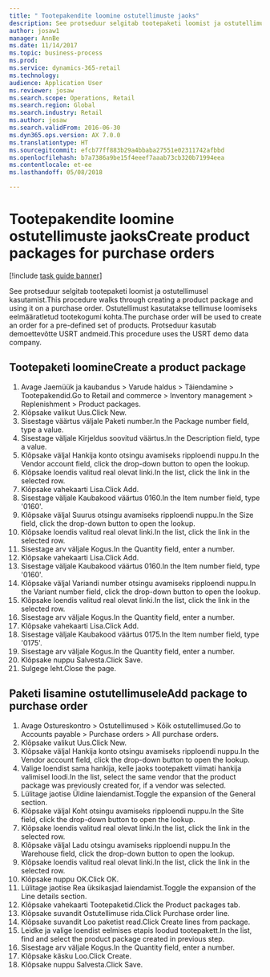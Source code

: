 ```yaml
--- 
title: " Tootepakendite loomine ostutellimuste jaoks"
description: See protseduur selgitab tootepaketi loomist ja ostutellimusel kasutamist.
author: josaw1
manager: AnnBe
ms.date: 11/14/2017
ms.topic: business-process
ms.prod: 
ms.service: dynamics-365-retail
ms.technology: 
audience: Application User
ms.reviewer: josaw
ms.search.scope: Operations, Retail
ms.search.region: Global
ms.search.industry: Retail
ms.author: josaw
ms.search.validFrom: 2016-06-30
ms.dyn365.ops.version: AX 7.0.0
ms.translationtype: HT
ms.sourcegitcommit: efcb77ff883b29a4bbaba27551e02311742afbbd
ms.openlocfilehash: b7a7386a9be15f4eeef7aaab73cb320b71994eea
ms.contentlocale: et-ee
ms.lasthandoff: 05/08/2018

---
```

# <a name="create-product-packages-for-purchase-orders"></a><span data-ttu-id="4ce2a-103"> Tootepakendite loomine ostutellimuste jaoks</span><span class="sxs-lookup"><span data-stu-id="4ce2a-103">Create product packages for purchase orders</span></span>

[!include [task guide banner](../includes/task-guide-banner.md)]

<span data-ttu-id="4ce2a-104">See protseduur selgitab tootepaketi loomist ja ostutellimusel kasutamist.</span><span class="sxs-lookup"><span data-stu-id="4ce2a-104">This procedure walks through creating a product package and using it on a purchase order.</span></span> <span data-ttu-id="4ce2a-105">Ostutellimust kasutatakse tellimuse loomiseks eelmääratletud tootekogumi kohta.</span><span class="sxs-lookup"><span data-stu-id="4ce2a-105">The purchase order will be used to create an order for a pre-defined set of products.</span></span> <span data-ttu-id="4ce2a-106">Protseduur kasutab demoettevõtte USRT andmeid.</span><span class="sxs-lookup"><span data-stu-id="4ce2a-106">This procedure uses the USRT demo data company.</span></span>


## <a name="create-a-product-package"></a><span data-ttu-id="4ce2a-107">Tootepaketi loomine</span><span class="sxs-lookup"><span data-stu-id="4ce2a-107">Create a product package</span></span>
1. <span data-ttu-id="4ce2a-108">Avage Jaemüük ja kaubandus > Varude haldus > Täiendamine > Tootepakendid.</span><span class="sxs-lookup"><span data-stu-id="4ce2a-108">Go to Retail and commerce > Inventory management > Replenishment > Product packages.</span></span>
2. <span data-ttu-id="4ce2a-109">Klõpsake valikut Uus.</span><span class="sxs-lookup"><span data-stu-id="4ce2a-109">Click New.</span></span>
3. <span data-ttu-id="4ce2a-110">Sisestage väärtus väljale Paketi number.</span><span class="sxs-lookup"><span data-stu-id="4ce2a-110">In the Package number field, type a value.</span></span>
4. <span data-ttu-id="4ce2a-111">Sisestage väljale Kirjeldus soovitud väärtus.</span><span class="sxs-lookup"><span data-stu-id="4ce2a-111">In the Description field, type a value.</span></span>
5. <span data-ttu-id="4ce2a-112">Klõpsake väljal Hankija konto otsingu avamiseks ripploendi nuppu.</span><span class="sxs-lookup"><span data-stu-id="4ce2a-112">In the Vendor account field, click the drop-down button to open the lookup.</span></span>
6. <span data-ttu-id="4ce2a-113">Klõpsake loendis valitud real olevat linki.</span><span class="sxs-lookup"><span data-stu-id="4ce2a-113">In the list, click the link in the selected row.</span></span>
7. <span data-ttu-id="4ce2a-114">Klõpsake vahekaarti Lisa.</span><span class="sxs-lookup"><span data-stu-id="4ce2a-114">Click Add.</span></span>
8. <span data-ttu-id="4ce2a-115">Sisestage väljale Kaubakood väärtus 0160.</span><span class="sxs-lookup"><span data-stu-id="4ce2a-115">In the Item number field, type '0160'.</span></span>
9. <span data-ttu-id="4ce2a-116">Klõpsake väljal Suurus otsingu avamiseks ripploendi nuppu.</span><span class="sxs-lookup"><span data-stu-id="4ce2a-116">In the Size field, click the drop-down button to open the lookup.</span></span>
10. <span data-ttu-id="4ce2a-117">Klõpsake loendis valitud real olevat linki.</span><span class="sxs-lookup"><span data-stu-id="4ce2a-117">In the list, click the link in the selected row.</span></span>
11. <span data-ttu-id="4ce2a-118">Sisestage arv väljale Kogus.</span><span class="sxs-lookup"><span data-stu-id="4ce2a-118">In the Quantity field, enter a number.</span></span>
12. <span data-ttu-id="4ce2a-119">Klõpsake vahekaarti Lisa.</span><span class="sxs-lookup"><span data-stu-id="4ce2a-119">Click Add.</span></span>
13. <span data-ttu-id="4ce2a-120">Sisestage väljale Kaubakood väärtus 0160.</span><span class="sxs-lookup"><span data-stu-id="4ce2a-120">In the Item number field, type '0160'.</span></span>
14. <span data-ttu-id="4ce2a-121">Klõpsake väljal Variandi number otsingu avamiseks ripploendi nuppu.</span><span class="sxs-lookup"><span data-stu-id="4ce2a-121">In the Variant number field, click the drop-down button to open the lookup.</span></span>
15. <span data-ttu-id="4ce2a-122">Klõpsake loendis valitud real olevat linki.</span><span class="sxs-lookup"><span data-stu-id="4ce2a-122">In the list, click the link in the selected row.</span></span>
16. <span data-ttu-id="4ce2a-123">Sisestage arv väljale Kogus.</span><span class="sxs-lookup"><span data-stu-id="4ce2a-123">In the Quantity field, enter a number.</span></span>
17. <span data-ttu-id="4ce2a-124">Klõpsake vahekaarti Lisa.</span><span class="sxs-lookup"><span data-stu-id="4ce2a-124">Click Add.</span></span>
18. <span data-ttu-id="4ce2a-125">Sisestage väljale Kaubakood väärtus 0175.</span><span class="sxs-lookup"><span data-stu-id="4ce2a-125">In the Item number field, type '0175'.</span></span>
19. <span data-ttu-id="4ce2a-126">Sisestage arv väljale Kogus.</span><span class="sxs-lookup"><span data-stu-id="4ce2a-126">In the Quantity field, enter a number.</span></span>
20. <span data-ttu-id="4ce2a-127">Klõpsake nuppu Salvesta.</span><span class="sxs-lookup"><span data-stu-id="4ce2a-127">Click Save.</span></span>
21. <span data-ttu-id="4ce2a-128">Sulgege leht.</span><span class="sxs-lookup"><span data-stu-id="4ce2a-128">Close the page.</span></span>

## <a name="add-package-to-purchase-order"></a><span data-ttu-id="4ce2a-129">Paketi lisamine ostutellimusele</span><span class="sxs-lookup"><span data-stu-id="4ce2a-129">Add package to purchase order</span></span>
1. <span data-ttu-id="4ce2a-130">Avage Ostureskontro > Ostutellimused > Kõik ostutellimused.</span><span class="sxs-lookup"><span data-stu-id="4ce2a-130">Go to Accounts payable > Purchase orders > All purchase orders.</span></span>
2. <span data-ttu-id="4ce2a-131">Klõpsake valikut Uus.</span><span class="sxs-lookup"><span data-stu-id="4ce2a-131">Click New.</span></span>
3. <span data-ttu-id="4ce2a-132">Klõpsake väljal Hankija konto otsingu avamiseks ripploendi nuppu.</span><span class="sxs-lookup"><span data-stu-id="4ce2a-132">In the Vendor account field, click the drop-down button to open the lookup.</span></span>
4. <span data-ttu-id="4ce2a-133">Valige loendist sama hankija, kelle jaoks tootepakett viimati hankija valimisel loodi.</span><span class="sxs-lookup"><span data-stu-id="4ce2a-133">In the list, select the same vendor that the product package was previously created for, if a vendor was selected.</span></span>
5. <span data-ttu-id="4ce2a-134">Lülitage jaotise Üldine laiendamist.</span><span class="sxs-lookup"><span data-stu-id="4ce2a-134">Toggle the expansion of the General section.</span></span>
6. <span data-ttu-id="4ce2a-135">Klõpsake väljal Koht otsingu avamiseks ripploendi nuppu.</span><span class="sxs-lookup"><span data-stu-id="4ce2a-135">In the Site field, click the drop-down button to open the lookup.</span></span>
7. <span data-ttu-id="4ce2a-136">Klõpsake loendis valitud real olevat linki.</span><span class="sxs-lookup"><span data-stu-id="4ce2a-136">In the list, click the link in the selected row.</span></span>
8. <span data-ttu-id="4ce2a-137">Klõpsake väljal Ladu otsingu avamiseks ripploendi nuppu.</span><span class="sxs-lookup"><span data-stu-id="4ce2a-137">In the Warehouse field, click the drop-down button to open the lookup.</span></span>
9. <span data-ttu-id="4ce2a-138">Klõpsake loendis valitud real olevat linki.</span><span class="sxs-lookup"><span data-stu-id="4ce2a-138">In the list, click the link in the selected row.</span></span>
10. <span data-ttu-id="4ce2a-139">Klõpsake nuppu OK.</span><span class="sxs-lookup"><span data-stu-id="4ce2a-139">Click OK.</span></span>
11. <span data-ttu-id="4ce2a-140">Lülitage jaotise Rea üksikasjad laiendamist.</span><span class="sxs-lookup"><span data-stu-id="4ce2a-140">Toggle the expansion of the Line details section.</span></span>
12. <span data-ttu-id="4ce2a-141">Klõpsake vahekaarti Tootepaketid.</span><span class="sxs-lookup"><span data-stu-id="4ce2a-141">Click the Product packages tab.</span></span>
13. <span data-ttu-id="4ce2a-142">Klõpsake suvandit Ostutellimuse rida.</span><span class="sxs-lookup"><span data-stu-id="4ce2a-142">Click Purchase order line.</span></span>
14. <span data-ttu-id="4ce2a-143">Klõpsake suvandit Loo paketist read.</span><span class="sxs-lookup"><span data-stu-id="4ce2a-143">Click Create lines from package.</span></span>
15. <span data-ttu-id="4ce2a-144">Leidke ja valige loendist eelmises etapis loodud tootepakett.</span><span class="sxs-lookup"><span data-stu-id="4ce2a-144">In the list, find and select the product package created in previous step.</span></span>
16. <span data-ttu-id="4ce2a-145">Sisestage arv väljale Kogus.</span><span class="sxs-lookup"><span data-stu-id="4ce2a-145">In the Quantity field, enter a number.</span></span>
17. <span data-ttu-id="4ce2a-146">Klõpsake käsku Loo.</span><span class="sxs-lookup"><span data-stu-id="4ce2a-146">Click Create.</span></span>
18. <span data-ttu-id="4ce2a-147">Klõpsake nuppu Salvesta.</span><span class="sxs-lookup"><span data-stu-id="4ce2a-147">Click Save.</span></span>


